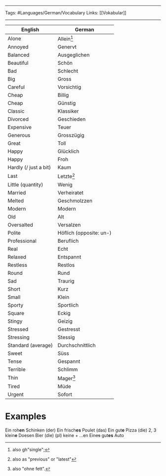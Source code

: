 ___
Tags: #Languages/German/Vocabulary 
Links: [[Vokabular]]
___
English | German
------------ | ------------
Alone | Allein[^1]
Annoyed | Genervt
Balanced | Ausgeglichen
Beautiful | Schön
Bad | Schlecht
Big | Gross
Careful | Vorsichtig
Cheap | Billig
Cheap | Günstig
Classic| Klassiker
Divorced | Geschieden
Expensive | Teuer
Generous | Grosszügig
Great | Toll
Happy | Glücklich
Happy | Froh
Hardly (/ just a bit) | Kaum
Last | Letzte[^2]
Little (quantity) | Wenig
Married | Verheiratet
Melted | Geschmolzzen
Modern | Modern
Old | Alt
Oversalted | Versalzen
Polite | Höflich (opposite: un-)
Professional | Beruflich
Real | Echt
Relaxed | Entspannt
Restless | Restlos
Round | Rund
Sad | Traurig
Short | Kurz
Small | Klein
Sporty | Sportlich
Square | Eckig
Stingy | Geizig
Stressed | Gestresst
Stressing | Stessig
Standard (average) | Durchschnittlich
Sweet | Süss
Tense | Gespannt
Terrible| Schlimm
Thin | Mager[^3]
Tired | Müde
Urgent | Sofort


# Examples
Ein roh**en** Schinken (der)
Ein frisch**es** Poulet (das)
Ein gut**e** Pizza (die)
2, 3 klein**e** Doesen Bier (die)
(pl) keine + ...en
Ein~~es~~ gut**es** Auto



[^1]: also gh"single";
[^2]: also as "previous" or "latest"
[^3]: also "ohne fett".
